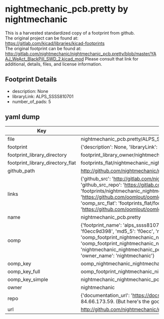 # nightmechanic_pcb.pretty by nightmechanic  
This is a harvested standardized copy of a footprint from github.  
The original project can be found at:  
https://gitlab.com/kicad/libraries/kicad-footprints  
The original footprint can be found at:
http://gitlab.com/nightmechanic/nightmechanic_pcb.pretty/blob/master/YAAJ_WeAct_BlackPill_SWD_2.kicad_mod
Please consult that link for additional, details, files, and license information.  
## Footprint Details
* description: None  
* libraryLink: ALPS_SSSS810701  
* number_of_pads: 5  
## yaml dump  
| Key | Value |  
| --- | --- |  
| file | nightmechanic_pcb.pretty/ALPS_SSSS810701.kicad_mod |  
| footprint | {'description': None, 'libraryLink': 'ALPS_SSSS810701', 'number_of_pads': 5} |  
| footprint_library_directory | footprint_library_owner/nightmechanic_nightmechanic_pcb.pretty |  
| footprint_library_directory_flat | footprints_flat/nightmechanic_nightmechanic_pcb_alps_ssss810701/working |  
| github_path | http://github.com/nightmechanic/nightmechanic_pcb.pretty/blob/master/ALPS_SSSS810701.kicad_mod |  
| links | {'github_src': 'http://gitlab.com/nightmechanic/nightmechanic_pcb.pretty/blob/master/YAAJ_WeAct_BlackPill_SWD_2.kicad_mod', 'github_src_repo': 'https://gitlab.com/kicad/libraries/kicad-footprints', 'oomp_bot': 'footprints/nightmechanic_nightmechanic_pcb_alps_ssss810701/working', 'oomp_bot_github': 'https://github.com/oomlout/oomlout_oomp_footprint_bot/tree/main/footprints/nightmechanic_nightmechanic_pcb_alps_ssss810701/working', 'oomp_src_flat': 'footprints_flat/footprints_flat/nightmechanic_nightmechanic_pcb_alps_ssss810701/working', 'oomp_src_flat_github': 'https://github.com/oomlout/oomlout_oomp_footprint_src/tree/main/footprints_flat/nightmechanic_nightmechanic_pcb_alps_ssss810701/working'} |  
| name | nightmechanic_pcb.pretty |  
| oomp | {'footprint_name': 'alps_ssss810701', 'library_name': 'nightmechanic_pcb', 'md5': 'f0ecc9d398cfabc08974161a054a84e9', 'md5_10': 'f0ecc9d398', 'md5_5': 'f0ecc', 'md5_6': 'f0ecc9', 'oomp_key': 'oomp_nightmechanic_nightmechanic_pcb_alps_ssss810701', 'oomp_key_extra': 'oomp_footprint_nightmechanic_nightmechanic_pcb_alps_ssss810701', 'oomp_key_full': 'oomp_footprint_nightmechanic_nightmechanic_pcb_alps_ssss810701_f0ecc9', 'oomp_key_simple': 'nightmechanic_nightmechanic_pcb_alps_ssss810701', 'original_filename': 'nightmechanic_pcb.pretty/ALPS_SSSS810701.kicad_mod', 'owner_name': 'nightmechanic'} |  
| oomp_key | oomp_nightmechanic_nightmechanic_pcb_alps_ssss810701 |  
| oomp_key_full | oomp_footprint_nightmechanic_nightmechanic_pcb_alps_ssss810701 |  
| oomp_key_simple | nightmechanic_nightmechanic_pcb_alps_ssss810701 |  
| owner | nightmechanic |  
| repo | {'documentation_url': 'https://docs.github.com/rest/overview/resources-in-the-rest-api#rate-limiting', 'message': "API rate limit exceeded for 84.66.173.59. (But here's the good news: Authenticated requests get a higher rate limit. Check out the documentation for more details.)"} |  
| url | http://github.com/nightmechanic/nightmechanic_pcb.pretty |  

